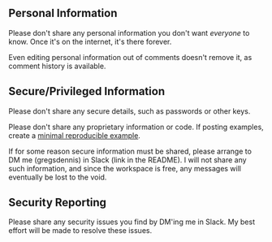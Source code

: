 ## Personal Information

Please don't share any personal information you don't want _everyone_ to know.  Once it's on the internet, it's there forever.

Even editing personal information out of comments doesn't remove it, as comment history is available.

## Secure/Privileged Information

Please don't share any secure details, such as passwords or other keys.

Please don't share any proprietary information or code.  If posting examples, create a [minimal reproducible example](https://en.wikipedia.org/wiki/Minimal_reproducible_example).

If for some reason secure information must be shared, please arrange to DM me (gregsdennis) in Slack (link in the README).  I will not share any such information, and since the workspace is free, any messages will eventually be lost to the void.

## Security Reporting

Please share any security issues you find by DM'ing me in Slack.  My best effort will be made to resolve these issues.